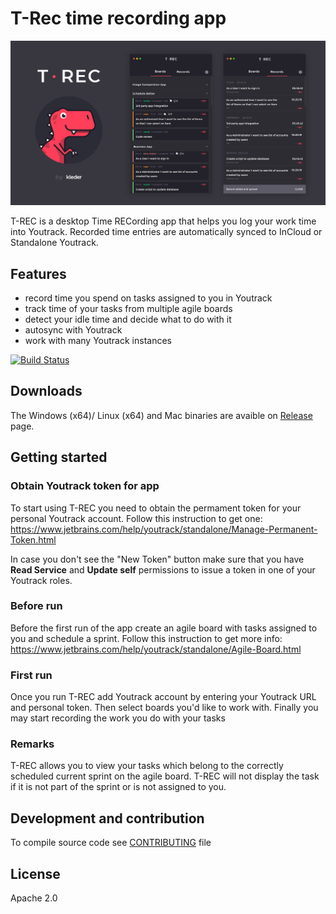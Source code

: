 # T-Rec time recording app 

![T-Rec image](./t-rec.jpg)

T-REC is a desktop Time RECording app that helps you log your work time into Youtrack. Recorded time entries are automatically synced to InCloud or Standalone Youtrack. 


## Features 
* record time you spend on tasks assigned to you in Youtrack
* track time of your tasks from multiple agile boards  
* detect your idle time and decide what to do with it
* autosync with Youtrack
* work with many Youtrack instances

[![Build Status](https://travis-ci.org/kleder/timetracker.svg?branch=master)](https://travis-ci.org/kleder/timetracker)

## Downloads 
The Windows (x64)/ Linux (x64) and Mac binaries are avaible on [Release](https://github.com/kleder/timetracker/releases/latest) page.

## Getting started

### Obtain Youtrack token for app 

To start using T-REC you need to obtain the permament token for your personal Youtrack account. Follow this instruction to get one: https://www.jetbrains.com/help/youtrack/standalone/Manage-Permanent-Token.html

In case you don't see the "New Token" button make sure that you have **Read Service** and **Update self** permissions to issue a token in one of your Youtrack roles.  

### Before run

Before the first run of the app create an agile board with tasks assigned to you and schedule a sprint. Follow this instruction to get more info: https://www.jetbrains.com/help/youtrack/standalone/Agile-Board.html

### First run

Once you run T-REC add Youtrack account by entering your Youtrack URL and personal token.
Then select boards you'd like to work with. Finally you may start recording the work you do with your tasks

### Remarks
T-REC allows you to view your tasks which belong to the correctly scheduled current sprint on the agile board. T-REC will not display the task if it is not part of the sprint or is not assigned to you.

## Development and contribution
To compile source code see [CONTRIBUTING](CONTRIBUTING.md) file

## License
Apache 2.0
